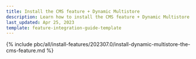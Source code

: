 ```yaml
---
title: Install the CMS feature + Dynamic Multistore
description: Learn how to install the CMS feature + Dynamic Multistore.
last_updated: Apr 25, 2023
template: feature-integration-guide-template
---
```


{% include pbc/all/install-features/202307.0/install-dynamic-multistore-the-cms-feature.md %} <!-- To edit, see /_includes/pbc/all/install-features/202307.0/install-dynamic-multistore-the-cms-feature.md -->
